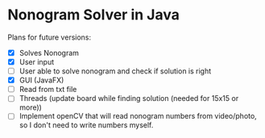 # Nonogram Solver in Java

Plans for future versions:
* [x] Solves Nonogram 
* [X] User input
* [ ] User able to solve nonogram and check if solution is right
* [X] GUI (JavaFX)
* [ ] Read from txt file
* [ ] Threads (update board while finding solution (needed for 15x15 or more))
* [ ] Implement openCV that will read nonogram numbers from video/photo, so I don't need to write numbers myself.

